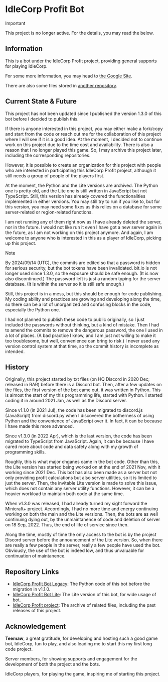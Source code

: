 # IdleCorp Profit Bot

> [!IMPORTANT]
> This project is no longer active.
> For the details, you may read the below.

## Information

This is a bot under the IdleCorp Profit project, providing general supports for playing IdleCorp.

For some more information, you may head to [the Google Site](https://sites.google.com/view/idlecorpprofit).

There are also some files stored in [another repository](https://github.com/AnvilloyDevStudio/IdleCorp-Profit-project).

## Current State & Future

This project has not been updated since I published the version 1.3.0 of this bot before I decided to publish this.

If there is anyone interested in this project, you may either make a fork/copy and start from the code or
reach out me for the collaboration of this project where I will see if it is a good idea. At the moment, I decided not to continue
work on this project due to the time cost and availability. There is also a reason that I no longer played this game.
So, I may archive this project later, including the corresponding repositories.

However, it is possible to create an organization for this project with people who are interested in participating this
IdleCorp Profit project, although it still needs a group of people of the players first.

At the moment, the Python and the Lite versions are archived. The Python one is pretty old, and the Lite one is
still written in JavaScript but not TypeScript. Still, this version has already covered the functionalities
implemented in either versions. You may still try to run if you like to, but for this version, you may need
some fixes as this relies on a database for some server-related or region-related functions.

I am not running any of them right now as I have already deleted the server, nor in the future.
I would not like run it even I have got a new server again in the future, as I am not working on
this project anymore. And again, I am welcome to anyone who is interested in this as a player
of IdleCorp, picking up this project.

> [!NOTE]
> By 2024/09/14 (UTC), the commits are edited so that a password is hidden for serious security,
> but the bot tokens have been invalidated. bit.io is not longer used since 1.3.0,
> so the exposure should be safe enough. (It is now also discontinued.) The password left is just a random typing
> for the server database. (It is within the server so it is still safe enough.)

Still, this project is in a mess, but this should be enough for code publishing.
My coding ability and practices are growing and developing along the time, so
there can be a lot of unorganized and confusing blocks in the code, especially the Python one.

I had not planned to publish these code to public originally, so I just included the passwords
without thinking, but a kind of mistake. Then I had to amend the commits to remove the dangerous
password, the one I used in a lot of places. (A bad practice I know, and I am just not willing to
make it too troublesome, but well, convenience can bring to risk.) I never used any
version control system at that time, so the commit history is incomplete as intended.

## History

Originally, this project started by txt files (on HQ Discord in 2020 Dec; released in RAR) before there
is a Discord bot. Then, after a few updates on the files, the first version of the bot came out, it was
written in Python. This is almost the start of my this programming life, started with Python. I started
coding it in around 2021 Jan, as well as the Discord server.

Since v1.1.0 (in 2021 Jul), the code has been migrated to discord.js (JavaScript) from discord.py
when I discovered the botherness of using Python and the convenience of JavaScript over it. In fact,
it can be because I have made this more advanced.

Since v1.3.0 (in 2022 Apr), which is the last version, the code has been migrated to TypeScript from
JavaScript. Again, it can be because I have cared more about code and data safety along with my
growth of programming skills.

Roughly, this is what major chganes came in the bot code. Other than this, the Lite version has started
being worked on at the end of 2021 Nov, with it working since 2021 Dec. This bot has also been made as
a server bot not only providing profit calculations but also server utilities, so it is limited to
just the server. Then, the invitable Lite version is made to solve this issue, which does not contain
any server utility functions. However, it can be a heavier workload to maintain both code at the same
time.

When v1.3.0 was released, I had already turned my sight forward the Minicraft+ project. Accordingly,
I had no more time and energy continuing working on both the main and the Lite versions. Then, the bots
are as well continuing dying out, by the unmaintanence of code and deletion of server on 18 Sep, 2022.
Thus, the end of life of service since then.

Along the time, mostly of time the only access to the bot is by the project Discord server before the
announcement of the Lite version. So, when there are really a few people in the server, really a few
people have used the bot. Obviously, the use of the bot is indeed low, and thus unvaluable for continuation of
maintanence.

## Repository Links

- [IdleCorp Profit Bot Legacy](https://github.com/AnvilloyDevStudio/IdleCorp-Profit-Bot-Legacy):
  The Python code of this bot before the migration in v1.1.0.
- [IdleCorp Profit Bot Lite](https://github.com/AnvilloyDevStudio/IdleCorp-Profit-Bot-Lite):
  The Lite version of this bot, for wide usage of bot.
- [IdleCorp Profit project](https://github.com/AnvilloyDevStudio/IdleCorp-Profit-project):
  The archive of related files, including the past releases of this project.

## Acknowledgement

**Teemaw**, a great gratitude, for developing and hosting such a good game bot, IdleCorp, fun to play, and
also leading me to start this my first long code project.

Server members, for showing supports and engagement for the development of both the project and the bots.

IdleCorp players, for playing the game, inspiring me of starting this project.
